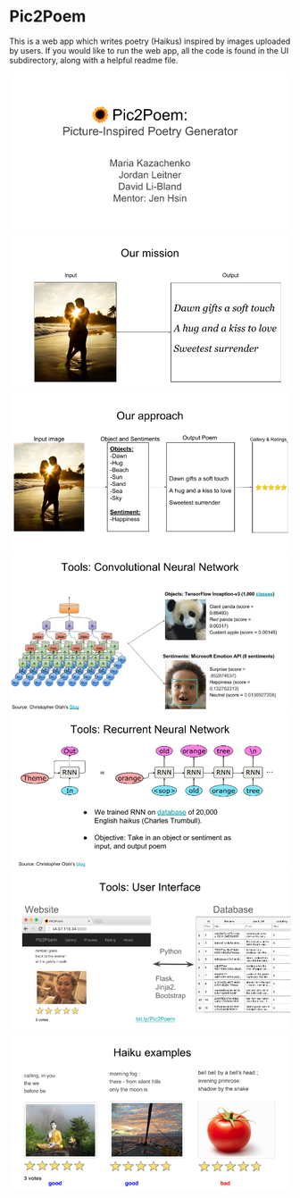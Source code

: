 # Pic2Poem
This is a web app which writes poetry (Haikus) inspired by images uploaded by users.
If you would like to run the web app, all the code is found in the UI subdirectory, along with a helpful readme file.

![Slide 1](/Slides/Pic2Poem_1.png)
![Slide 2](/Slides/Pic2Poem_2.png)
![Slide 2](/Slides/Pic2Poem_3.png)
![Slide 4](/Slides/Pic2Poem_4.png)
![Slide 5](/Slides/Pic2Poem_5.png)
![Slide 6](/Slides/Pic2Poem_6.png)
![Slide 7](/Slides/Pic2Poem_7.png)
